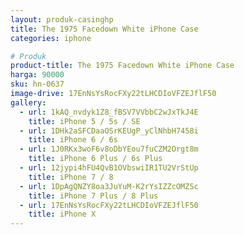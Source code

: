 ```yaml
---
layout: produk-casinghp
title: The 1975 Facedown White iPhone Case
categories: iphone

# Produk
product-title: The 1975 Facedown White iPhone Case
harga: 90000
sku: hn-0637
image-drive: 17EnNsYsRocFXy22tLHCDIoVFZEJflF50
gallery:
  - url: 1kAQ_nvdyk1Z8_fBSV7VVbbC2wJxTkJ4E
    title: iPhone 5 / 5s / SE
  - url: 1DHk2aSFCDaaOSrKEUgP_yClNhbH7458i
    title: iPhone 6 / 6s
  - url: 1J0RKx3woF6v8oDbYEou7fuCZM2Orgt8m
    title: iPhone 6 Plus / 6s Plus
  - url: 12jypi4hFU4QvB1OVbswiIR1TU2VrStUp
    title: iPhone 7 / 8
  - url: 1DpAgQNZY8oa3JuYuM-K2rYsIZZcOMZSc
    title: iPhone 7 Plus / 8 Plus
  - url: 17EnNsYsRocFXy22tLHCDIoVFZEJflF50
    title: iPhone X
---
```

